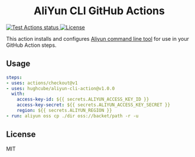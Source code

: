 <h1 align="center">AliYun CLI GitHub Actions</h1>


<p>
    <a href="https://github.com/hughcube/aliyun-cli-action/actions?query=workflow%3ATest">
        <img src="https://github.com/hughcube/aliyun-cli-action/workflows/Test/badge.svg" alt="Test Actions status">
    </a>
    <a href="https://github.com/hughcube/aliyun-cli-action/blob/master/LICENSE">
        <img src="https://img.shields.io/badge/license-MIT-428f7e.svg" alt="License">
    </a>
</p>

This action installs and configures [Aliyun command line tool](https://github.com/aliyun/aliyun-cli) for use in your GitHub
Action steps.

## Usage

```yaml
steps:
- uses: actions/checkout@v1
- uses: hughcube/aliyun-cli-action@v1.0.0
  with:
    access-key-id: ${{ secrets.ALIYUN_ACCESS_KEY_ID }}
    access-key-secret: ${{ secrets.ALIYUN_ACCESS_KEY_SECRET }}
    region: ${{ secrets.ALIYUN_REGION }}
- run: aliyun oss cp ./dir oss://backet/path -r -u
```

## License

MIT
